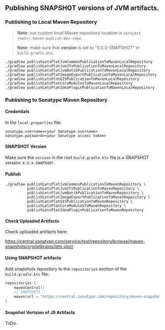 ## Publishing SNAPSHOT versions of JVM artifacts.

### Publishing to Local Maven Repository

> **Note**: our custom local Maven repository location is `<project root>/.maven-publish-dev-repo`.

> **Note**: make sure that **version** is set to "0.0.0-SNAPSHOT" in `build.gradle.kts`.

```shell
./gradlew publishLetsPlotJvmCommonPublicationToMavenLocalRepository
./gradlew publishLetsPlotJvmJfxPublicationToMavenLocalRepository
./gradlew publishLetsPlotJvmBatikPublicationToMavenLocalRepository
./gradlew publishLetsPlotImageExportPublicationToMavenLocalRepository
./gradlew publishLetsPlotGISPublicationToMavenLocalRepository
./gradlew publishLetsPlotCoreModulesToMavenLocalRepository
./gradlew publishLetsPlotIdeaPluginPublicationToMavenLocalRepository

```

### Publishing to Sonatype Maven Repository

#### Credentials

In the `local.properties` file:
```properties
sonatype.username=<your Sonatype username>
sonatype.password=<your Sonatype access token>
```

#### SNAPSHOT Version

Make sure the `version` in the root `build.gradle.kts` file is a SNAPSHOT version: `X.X.X-SNAPSHOT`.

#### Publish

```shell
./gradlew publishLetsPlotJvmCommonPublicationToMavenRepository \
          publishLetsPlotJvmJfxPublicationToMavenRepository \
          publishLetsPlotJvmBatikPublicationToMavenRepository \
          publishLetsPlotImageExportPublicationToMavenRepository \
          publishLetsPlotGISPublicationToMavenRepository \
          publishLetsPlotCoreModulesToMavenRepository \
          publishLetsPlotIdeaPluginPublicationToMavenRepository
```

#### Check Uploaded Artifacts

Check uploaded artifacts here:

https://central.sonatype.com/service/rest/repository/browse/maven-snapshots/org/jetbrains/lets-plot/
                
#### Using SNAPSHOT artifacts

Add snapshots repository to the `repositories` section of the `build.gradle.kts` file:

```kotlin
repositories {
    mavenCentral()
    // SNAPSHOTS
    maven(url = "https://central.sonatype.com/repository/maven-snapshots/")
}
```

#### Snapshot Vertsion of JS Artifacts
ToDo.